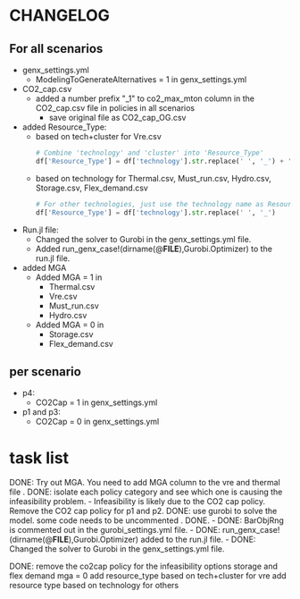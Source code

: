 # CHANGELOG
## For all scenarios
- genx_settings.yml
    - ModelingToGenerateAlternatives = 1 in genx_settings.yml
- CO2_cap.csv
    - added a number prefix "_1" to co2_max_mton column in the CO2_cap.csv file in policies in all scenarios
        - save original file as CO2_cap_OG.csv
- added Resource_Type:
    - based on tech+cluster for Vre.csv 
        ```python
        # Combine 'technology' and 'cluster' into 'Resource_Type'
        df['Resource_Type'] = df['technology'].str.replace(' ', '_') + '_' + df['cluster'].astype(str)
        ```
    - based on technology for Thermal.csv, Must_run.csv, Hydro.csv, Storage.csv, Flex_demand.csv
        ```python
        # For other technologies, just use the technology name as Resource_Type
        df['Resource_Type'] = df['technology'].str.replace(' ', '_')
        ```
- Run.jl file:
    - Changed the solver to Gurobi in the genx_settings.yml file.
    - Added run_genx_case!(dirname(@__FILE__),Gurobi.Optimizer) to the run.jl file.
- added MGA
    - Added MGA = 1 in 
        - Thermal.csv 
        - Vre.csv
        - Must_run.csv
        - Hydro.csv
    - Added MGA = 0 in 
        - Storage.csv
        - Flex_demand.csv
## per scenario
- p4:
    - CO2Cap = 1 in genx_settings.yml
- p1 and p3:
    - CO2Cap = 0 in genx_settings.yml 

# task list
DONE: Try out MGA. You need to add MGA column to the vre and thermal file . 
DONE: isolate each policy category and see which one is causing the infeasibility problem. 
    - Infeasibility is likely due to the CO2 cap policy. Remove the CO2 cap policy for p1 and p2.
DONE: use gurobi to solve the model. some code needs to be uncommented . DONE.
    - DONE: BarObjRng is commented out in the gurobi_settings.yml file. 
    - DONE: run_genx_case!(dirname(@__FILE__),Gurobi.Optimizer) added to the run.jl file.
    - DONE: Changed the solver to Gurobi in the genx_settings.yml file.

DONE: remove the co2cap policy for the infeasibility options
    storage and flex demand mga = 0
    add resource_type based on tech+cluster for vre 
    add resource type based on technology for others